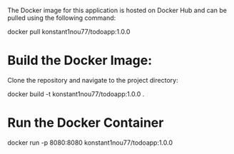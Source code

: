 
The Docker image for this application is hosted on Docker Hub and can be pulled using the following command:

docker pull konstant1nou77/todoapp:1.0.0

# Build the Docker Image:

Clone the repository and navigate to the project directory:

docker build -t konstant1nou77/todoapp:1.0.0 .

# Run the Docker Container

docker run -p 8080:8080 konstant1nou77/todoapp:1.0.0

